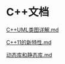 # C++文档

[C++UML类图详解.md](https://github.com/niu0217/Documents/blob/main/C%2B%2B/C%2B%2BUML类图详解.md)

[C++11的新特性.md](https://github.com/niu0217/Documents/blob/main/C%2B%2B/C%2B%2B11的新特性.md)

[动态库和静态库.md](https://github.com/niu0217/Documents/blob/main/C%2B%2B/动态库和静态库.md)

